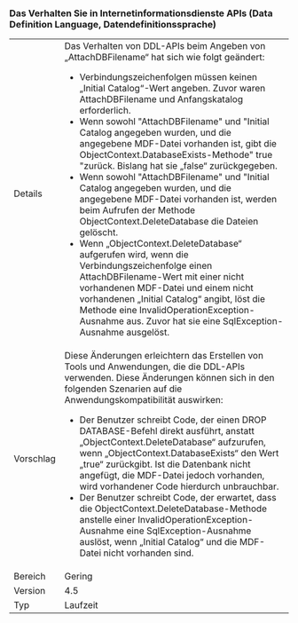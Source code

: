 ### <a name="change-in-behavior-in-data-definition-language-ddl-apis"></a>Das Verhalten Sie in Internetinformationsdienste APIs (Data Definition Language, Datendefinitionssprache)

|   |   |
|---|---|
|Details|Das Verhalten von DDL-APIs beim Angeben von „AttachDBFilename“ hat sich wie folgt geändert:<ul><li>Verbindungszeichenfolgen müssen keinen „Initial Catalog“-Wert angeben. Zuvor waren AttachDBFilename und Anfangskatalog erforderlich.</li><li>Wenn sowohl "AttachDBFilename" und "Initial Catalog angegeben wurden, und die angegebene MDF-Datei vorhanden ist, gibt die ObjectContext.DatabaseExists-Methode" true "zurück. Bislang hat sie „false“ zurückgegeben.</li><li>Wenn sowohl "AttachDBFilename" und "Initial Catalog angegeben wurden, und die angegebene MDF-Datei vorhanden ist, werden beim Aufrufen der Methode ObjectContext.DeleteDatabase die Dateien gelöscht.</li><li>Wenn „ObjectContext.DeleteDatabase“ aufgerufen wird, wenn die Verbindungszeichenfolge einen AttachDBFilename-Wert mit einer nicht vorhandenen MDF-Datei und einem nicht vorhandenen „Initial Catalog“ angibt, löst die Methode eine InvalidOperationException-Ausnahme aus. Zuvor hat sie eine SqlException-Ausnahme ausgelöst.</li></ul>|
|Vorschlag|Diese Änderungen erleichtern das Erstellen von Tools und Anwendungen, die die DDL-APIs verwenden. Diese Änderungen können sich in den folgenden Szenarien auf die Anwendungskompatibilität auswirken:<ul><li>Der Benutzer schreibt Code, der einen DROP DATABASE-Befehl direkt ausführt, anstatt „ObjectContext.DeleteDatabase“ aufzurufen, wenn „ObjectContext.DatabaseExists“ den Wert „true“ zurückgibt. Ist die Datenbank nicht angefügt, die MDF-Datei jedoch vorhanden, wird vorhandener Code hierdurch unbrauchbar.</li><li>Der Benutzer schreibt Code, der erwartet, dass die ObjectContext.DeleteDatabase-Methode anstelle einer InvalidOperationException-Ausnahme eine SqlException-Ausnahme auslöst, wenn „Initial Catalog“ und die MDF-Datei nicht vorhanden sind.</li></ul>|
|Bereich|Gering|
|Version|4.5|
|Typ|Laufzeit|

